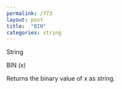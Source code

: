 ```yaml
---
permalink: /773
layout: post
title:  "BIN"
categories: string
---
```

String

BIN (x)

Returns the binary value of x as string.

